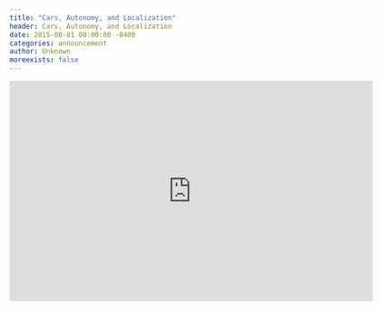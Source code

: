 ```yaml
---
title: "Cars, Autonomy, and Localization"
header: Cars, Autonomy, and Localization
date: 2015-08-01 00:00:00 -0400
categories: announcement
author: Unknown
moreexists: false
---
```

<!-- embedded slides should have width="640" height="389" -->
<iframe src="https://docs.google.com/presentation/d/1YpAepcbjMte_aoFtUG9A6NFBt2lzUQWJxOuP6puTgzU/embed?start=false&loop=false&delayms=3000" frameborder="0" width="640" height="389" allowfullscreen="true" mozallowfullscreen="true" webkitallowfullscreen="true"></iframe>
